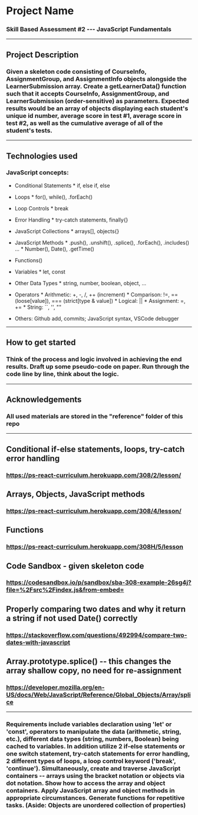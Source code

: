 # Project Name
### Skill Based Assessment #2 --- JavaScript Fundamentals
- - - -

## Project Description
### Given a skeleton code consisting of CourseInfo, AssignmentGroup, and AssignmentInfo objects alongside the LearnerSubmission array. Create a getLearnerData() function such that it accepts CourseInfo, AssignmentGroup, and LearnerSubmission (order-sensitive) as parameters. Expected results would be an array of objects displaying each student's unique id number, average score in test #1, average score in test #2, as well as the cumulative average of all of the student's tests. 
- - - -

## Technologies used
### JavaScript concepts:
  *  Conditional Statements
    *  if, else if, else
  *  Loops
    *  for(), while(), .forEach()
  *  Loop Controls
    * break
  *  Error Handling
    * try-catch statements, finally{}
  *  JavaScript Collections
    *  arrays[], objects{}
  *  JavaScript Methods
    *  .push(), .unshift(), .splice(), .forEach(), .includes() ...
    *  Number(), Date(), .getTime()
  *  Functions()
  *  Variables
    * let, const
  *  Other Data Types
    * string, number, boolean, object, ...
  *  Operators
    * Arithmetic: +, -, /, ++ (increment)
    * Comparison: !=, == (loose[value]), === (strict[type & value])
    * Logical: ||
    * Assignment: =, +=
    * String: ``, '', "" 
  
  * Others: Github add, commits; JavaScript syntax, VSCode debugger
    
- - - -

## How to get started
### Think of the process and logic involved in achieving the end results. Draft up some pseudo-code on paper. Run through the code line by line, think about the logic.
- - - - 

## Acknowledgements
### All used materials are stored in the "reference" folder of this repo

- - - -
## Conditional if-else statements, loops, try-catch error handling
### https://ps-react-curriculum.herokuapp.com/308/2/lesson/

## Arrays, Objects, JavaScript methods
### https://ps-react-curriculum.herokuapp.com/308/4/lesson/

## Functions
### https://ps-react-curriculum.herokuapp.com/308H/5/lesson

## Code Sandbox - given skeleton code
### https://codesandbox.io/p/sandbox/sba-308-example-26sg4j?file=%2Fsrc%2Findex.js&from-embed=

## Properly comparing two dates and why it return a string if not used Date() correctly
### https://stackoverflow.com/questions/492994/compare-two-dates-with-javascript 

## Array.prototype.splice() -- this changes the array shallow copy, no need for re-assignment 
### https://developer.mozilla.org/en-US/docs/Web/JavaScript/Reference/Global_Objects/Array/splice 

- - - - 
### Requirements include variables declaration using 'let' or 'const', operators to manipulate the data (arithmetic, string, etc.), different data types (string, numbers, Boolean) being cached to variables. In addition utilize 2 if-else statements or one switch statement, try-catch statements for error handling, 2 different types of loops, a loop control keyword ('break', 'continue'). Simultaneously, create and traverse JavaScript containers -- arrays using the bracket notation or objects via dot notation. Show how to access the array and object containers. Apply JavaScript array and object methods in appropriate circumstances. Generate functions for repetitive tasks. (Aside: Objects are unordered collection of properties) 